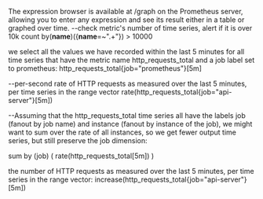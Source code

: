The expression browser is available at /graph on the Prometheus server, allowing you to enter any expression and see its result either in a table or graphed over time.
--check metric's number of time series, alert if it is over 10k
count by(__name__)({__name__=~".+"}) > 10000

we select all the values we have recorded within the last 5 minutes for all time series that have the metric name http_requests_total and a job label set to prometheus:
http_requests_total{job="prometheus"}[5m]

--per-second rate of HTTP requests as measured over the last 5 minutes, per time series in the range vector
rate(http_requests_total{job="api-server"}[5m])

--Assuming that the http_requests_total time series all have the labels job (fanout by job name) and instance (fanout by instance of the job), we might want to sum over the rate of all instances, so we get fewer output time series, but still preserve the job dimension:

 sum by (job) (
  rate(http_requests_total[5m])
)

the number of HTTP requests as measured over the last 5 minutes, per time series in the range vector:
increase(http_requests_total{job="api-server"}[5m])
